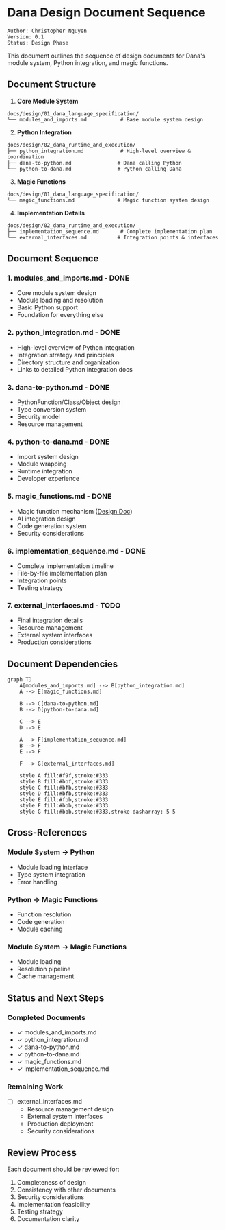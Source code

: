 # Dana Design Document Sequence

```text
Author: Christopher Nguyen
Version: 0.1
Status: Design Phase
```

This document outlines the sequence of design documents for Dana's module system, Python integration, and magic functions.

## Document Structure

1. **Core Module System**
```
docs/design/01_dana_language_specification/
└── modules_and_imports.md           # Base module system design
```

2. **Python Integration**
```
docs/design/02_dana_runtime_and_execution/
├── python_integration.md            # High-level overview & coordination
├── dana-to-python.md               # Dana calling Python
└── python-to-dana.md               # Python calling Dana
```

3. **Magic Functions**
```
docs/design/01_dana_language_specification/
└── magic_functions.md              # Magic function system design
```

4. **Implementation Details**
```
docs/design/02_dana_runtime_and_execution/
├── implementation_sequence.md       # Complete implementation plan
└── external_interfaces.md          # Integration points & interfaces
```

## Document Sequence

### 1. modules_and_imports.md - DONE
- Core module system design
- Module loading and resolution
- Basic Python support
- Foundation for everything else

### 2. python_integration.md - DONE
- High-level overview of Python integration
- Integration strategy and principles
- Directory structure and organization
- Links to detailed Python integration docs

### 3. dana-to-python.md - DONE
- PythonFunction/Class/Object design
- Type conversion system
- Security model
- Resource management

### 4. python-to-dana.md - DONE
- Import system design
- Module wrapping
- Runtime integration
- Developer experience

### 5. magic_functions.md - DONE
- Magic function mechanism ([Design Doc](../../.implementation/magic_functions.md))
- AI integration design
- Code generation system
- Security considerations

### 6. implementation_sequence.md - DONE
- Complete implementation timeline
- File-by-file implementation plan
- Integration points
- Testing strategy

### 7. external_interfaces.md - TODO
- Final integration details
- Resource management
- External system interfaces
- Production considerations

## Document Dependencies

```mermaid
graph TD
    A[modules_and_imports.md] --> B[python_integration.md]
    A --> E[magic_functions.md]
    
    B --> C[dana-to-python.md]
    B --> D[python-to-dana.md]
    
    C --> E
    D --> E
    
    A --> F[implementation_sequence.md]
    B --> F
    E --> F
    
    F --> G[external_interfaces.md]
    
    style A fill:#f9f,stroke:#333
    style B fill:#bbf,stroke:#333
    style C fill:#bfb,stroke:#333
    style D fill:#bfb,stroke:#333
    style E fill:#fbb,stroke:#333
    style F fill:#bbb,stroke:#333
    style G fill:#bbb,stroke:#333,stroke-dasharray: 5 5
```

## Cross-References

### Module System → Python
- Module loading interface
- Type system integration
- Error handling

### Python → Magic Functions
- Function resolution
- Code generation
- Module caching

### Module System → Magic Functions
- Module loading
- Resolution pipeline
- Cache management

## Status and Next Steps

### Completed Documents
- ✓ modules_and_imports.md
- ✓ python_integration.md
- ✓ dana-to-python.md
- ✓ python-to-dana.md
- ✓ magic_functions.md
- ✓ implementation_sequence.md

### Remaining Work
- [ ] external_interfaces.md
  - Resource management design
  - External system interfaces
  - Production deployment
  - Security considerations

## Review Process

Each document should be reviewed for:
1. Completeness of design
2. Consistency with other documents
3. Security considerations
4. Implementation feasibility
5. Testing strategy
6. Documentation clarity 